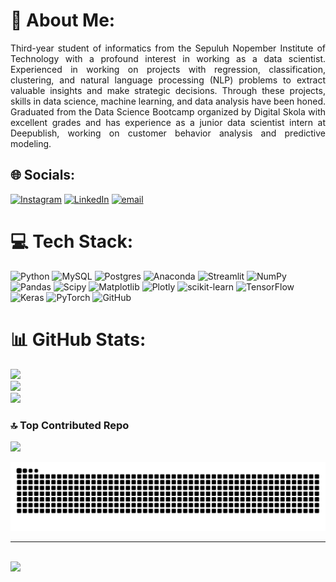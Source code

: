# 💫 About Me:
<div align="justify">
Third-year student of informatics from the Sepuluh Nopember Institute of Technology with a profound interest in working as a data scientist. Experienced in working on projects with regression, classification, clustering, and natural language processing (NLP) problems to extract valuable insights and make strategic decisions. Through these projects, skills in data science, machine learning, and data analysis have been honed. Graduated from the Data Science Bootcamp organized by Digital Skola with excellent grades and has experience as a junior data scientist intern at Deepublish, working on customer behavior analysis and predictive modeling.
</div>

## 🌐 Socials:
[![Instagram](https://img.shields.io/badge/Instagram-%23E4405F.svg?logo=Instagram&logoColor=white)](https://instagram.com/maruligilbert) [![LinkedIn](https://img.shields.io/badge/LinkedIn-%230077B5.svg?logo=linkedin&logoColor=white)](https://linkedin.com/in/maruligilbert) [![email](https://img.shields.io/badge/Email-D14836?logo=gmail&logoColor=white)](mailto:maruligilbert@outlook.com) 


# 💻 Tech Stack:
![Python](https://img.shields.io/badge/python-3670A0?style=flat&logo=python&logoColor=ffdd54) ![MySQL](https://img.shields.io/badge/mysql-4479A1.svg?style=flat&logo=mysql&logoColor=white) ![Postgres](https://img.shields.io/badge/postgres-%23316192.svg?style=flat&logo=postgresql&logoColor=white) ![Anaconda](https://img.shields.io/badge/Anaconda-%2344A833.svg?style=flat&logo=anaconda&logoColor=white) ![Streamlit](https://img.shields.io/badge/Streamlit-%23FE4B4B.svg?style=flat&logo=streamlit&logoColor=white) ![NumPy](https://img.shields.io/badge/numpy-%23013243.svg?style=flat&logo=numpy&logoColor=white) ![Pandas](https://img.shields.io/badge/pandas-%23150458.svg?style=flat&logo=pandas&logoColor=white) ![Scipy](https://img.shields.io/badge/SciPy-%230C55A5.svg?style=flat&logo=scipy&logoColor=%white) ![Matplotlib](https://img.shields.io/badge/Matplotlib-%23ffffff.svg?style=flat&logo=Matplotlib&logoColor=black) ![Plotly](https://img.shields.io/badge/Plotly-%233F4F75.svg?style=flat&logo=plotly&logoColor=white) ![scikit-learn](https://img.shields.io/badge/scikit--learn-%23F7931E.svg?style=flat&logo=scikit-learn&logoColor=white) ![TensorFlow](https://img.shields.io/badge/TensorFlow-%23FF6F00.svg?style=flat&logo=TensorFlow&logoColor=white) ![Keras](https://img.shields.io/badge/Keras-%23D00000.svg?style=flat&logo=Keras&logoColor=white) ![PyTorch](https://img.shields.io/badge/PyTorch-%23EE4C2C.svg?style=flat&logo=PyTorch&logoColor=white) ![GitHub](https://img.shields.io/badge/github-%23121011.svg?style=flat&logo=github&logoColor=white)


# 📊 GitHub Stats:
![](https://github-readme-stats.vercel.app/api?username=MaruliHTGL&theme=codeSTACKr&hide_border=false&include_all_commits=false&count_private=false)<br/>
![](https://nirzak-streak-stats.vercel.app/?user=MaruliHTGL&theme=codeSTACKr&hide_border=false)<br/>
![](https://github-readme-stats.vercel.app/api/top-langs/?username=MaruliHTGL&theme=codeSTACKr&hide_border=false&include_all_commits=false&count_private=false&layout=compact)

### 🔝 Top Contributed Repo
![](https://github-contributor-stats.vercel.app/api?username=MaruliHTGL&limit=5&theme=codeSTACKr&combine_all_yearly_contributions=true)

<img src="https://raw.githubusercontent.com/MaruliHTGL/MaruliHTGL/output/snake.svg" alt="Snake animation" />

---
<br clear="both">

<img align="left" src="https://visitor-badge.laobi.icu/badge?page_id=MaruliHTGL.MaruliHTGL&right_color=orangered"  />
